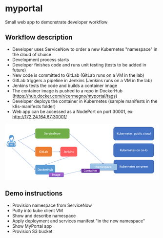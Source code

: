 # myportal
Small web app to demonstrate developer workflow

## Workflow description
- Developer uses ServiceNow to order a new Kubernetes "namespace" in the cloud of choice
- Development process starts
- Developer finishes code and runs unit testing (tests to be added in future)
- New code is committed to GitLab (GitLab runs on a VM in the lab)
- GitLab triggers a pipeline in Jenkins (Jenkins runs on a VM in the lab)
- Jenkins tests the code and builds a container image
- The container image is pushed to a repo in DockerHub (https://hub.docker.com/r/cermegno/myportal/tags)
- Developer deploys the container in Kubernetes (sample manifests in the k8s-manifests folder)
- Web app can be accessed as a NodePort on port 30001, ex: http://172.24.164.67:30001/

![Developer Workflow](/dev-workflow.png)

## Demo instructions
- Provision namespace from ServiceNow
- Putty into kube client VM
- Show and describe namespace
- Apply deployment and services manifest "in the new namespace"
- Show MyPortal app
- Provision S3 bucket

